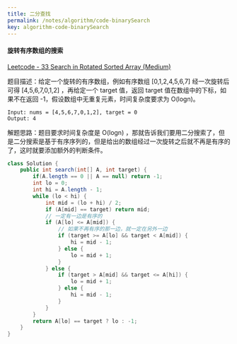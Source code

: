 ```yaml
---
title: 二分查找
permalink: /notes/algorithm/code-binarySearch
key: algorithm-code-binarySearch
---
```


#### 旋转有序数组的搜索

[Leetcode - 33 Search in Rotated Sorted Array (Medium)](https://leetcode.com/problems/search-in-rotated-sorted-array/)

题目描述：给定一个旋转的有序数组，例如有序数组  [0,1,2,4,5,6,7] 经一次旋转后可得 [4,5,6,7,0,1,2] ，再给定一个 target 值，返回 target 值在数组中的下标，如果不在返回 -1，假设数组中无重复元素，时间复杂度要求为 O(logn)。

```
Input: nums = [4,5,6,7,0,1,2], target = 0
Output: 4
```

解题思路：题目要求时间复杂度是 O(logn) ，那就告诉我们要用二分搜索了，但是二分搜索是基于有序序列的，但是给出的数组经过一次旋转之后就不再是有序的了，这时就要添加额外的判断条件。

```java
class Solution {
    public int search(int[] A, int target) {
        if(A.length == 0 || A == null) return -1;
        int lo = 0;
        int hi = A.length - 1;
        while (lo < hi) {
            int mid = (lo + hi) / 2;
            if (A[mid] == target) return mid;
            // 一定有一边是有序的
            if (A[lo] <= A[mid]) {
                // 如果不再有序的那一边，就一定在另外一边
                if (target >= A[lo] && target < A[mid]) {
                    hi = mid - 1;
                } else {
                    lo = mid + 1;
                }
            } else {
                if (target > A[mid] && target <= A[hi]) {
                    lo = mid + 1;
                } else {
                    hi = mid - 1;
                }
            }
        }
        return A[lo] == target ? lo : -1;
    }
}
```

